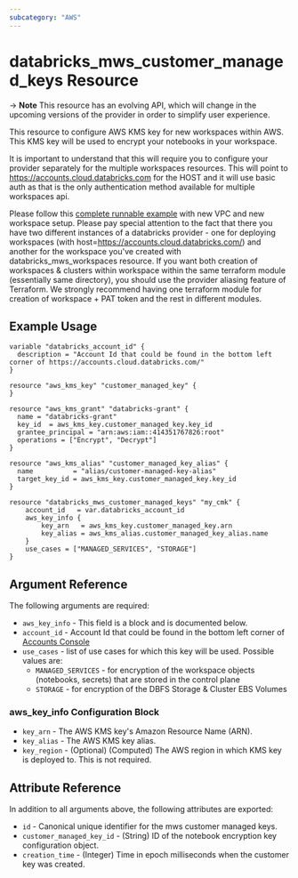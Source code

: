 ```yaml
---
subcategory: "AWS"
---
```

# databricks_mws_customer_managed_keys Resource

-> **Note** This resource has an evolving API, which will change in the upcoming versions of the provider in order to simplify user experience.

This resource to configure AWS KMS key for new workspaces within AWS. This KMS key will be used to encrypt your notebooks in your workspace.

It is important to understand that this will require you to configure your provider separately for the multiple workspaces resources. This will point to https://accounts.cloud.databricks.com for the HOST and it will use basic auth as that is the only authentication method available for multiple workspaces api. 

Please follow this [complete runnable example](../guides/aws-workspace.md) with new VPC and new workspace setup. Please pay special attention to the fact that there you have two different instances of a databricks provider - one for deploying workspaces (with host=https://accounts.cloud.databricks.com/) and another for the workspace you've created with databricks_mws_workspaces resource. If you want both creation of workspaces & clusters within workspace within the same terraform module (essentially same directory), you should use the provider aliasing feature of Terraform. We strongly recommend having one terraform module for creation of workspace + PAT token and the rest in different modules.


## Example Usage

```hcl
variable "databricks_account_id" {
  description = "Account Id that could be found in the bottom left corner of https://accounts.cloud.databricks.com/"
}

resource "aws_kms_key" "customer_managed_key" {
}

resource "aws_kms_grant" "databricks-grant" {
  name = "databricks-grant"
  key_id  = aws_kms_key.customer_managed_key.key_id
  grantee_principal = "arn:aws:iam::414351767826:root"
  operations = ["Encrypt", "Decrypt"]
}

resource "aws_kms_alias" "customer_managed_key_alias" {
  name          = "alias/customer-managed-key-alias"
  target_key_id = aws_kms_key.customer_managed_key.key_id
}

resource "databricks_mws_customer_managed_keys" "my_cmk" {
    account_id   = var.databricks_account_id
    aws_key_info {
        key_arn   = aws_kms_key.customer_managed_key.arn
        key_alias = aws_kms_alias.customer_managed_key_alias.name
    }
    use_cases = ["MANAGED_SERVICES", "STORAGE"]
}
```


## Argument Reference

The following arguments are required:

* `aws_key_info` - This field is a block and is documented below.
* `account_id` - Account Id that could be found in the bottom left corner of [Accounts Console](https://accounts.cloud.databricks.com/)
* `use_cases` - list of use cases for which this key will be used.  Possible values are:
  * `MANAGED_SERVICES` - for encryption of the workspace objects (notebooks, secrets) that are stored in the control plane
  * `STORAGE` - for encryption of the  DBFS Storage & Cluster EBS Volumes


### aws_key_info Configuration Block

* `key_arn` - The AWS KMS key's Amazon Resource Name (ARN).
* `key_alias` - The AWS KMS key alias.
* `key_region` - (Optional) (Computed) The AWS region in which KMS key is deployed to. This is not required.


## Attribute Reference

In addition to all arguments above, the following attributes are exported:

* `id` - Canonical unique identifier for the mws customer managed keys.
* `customer_managed_key_id` - (String) ID of the notebook encryption key configuration object.
* `creation_time` - (Integer) Time in epoch milliseconds when the customer key was created.
